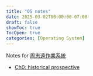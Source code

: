 ```yaml
---
title: "OS notes"
date: 2025-03-02T00:00:00-07:00
draft: false
showToc: true
TocOpen: true
categories: [Operating System]
---
```


Notes for [周志遠作業系統](https://ocw.nthu.edu.tw/ocw/index.php?page=course&cid=141)

- [Ch0: historical prospective](../ch0-historical-prospective)

<!-- [Ch0: historical prospective]({{< ref "/posts/os-notes/ch0-historical-prospective.md" >}}) -->